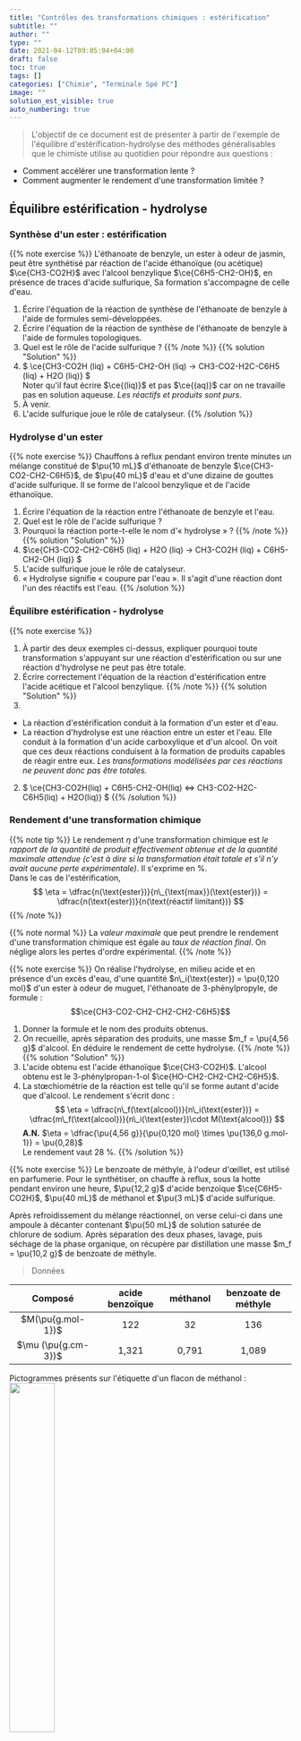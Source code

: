 ```yaml
---
title: "Contrôles des transformations chimiques : estérification"
subtitle: ""
author: ""
type: ""
date: 2021-04-12T09:05:04+04:00
draft: false
toc: true
tags: []
categories: ["Chimie", "Terminale Spé PC"]
image: ""
solution_est_visible: true
auto_numbering: true
---
```


> L'objectif de ce document est de présenter à partir de l'exemple de l'équilibre d'estérification-hydrolyse des méthodes généralisables que le chimiste utilise au quotidien pour répondre aux questions :

- Comment accélérer une transformation lente ?
- Comment augmenter le rendement d'une transformation limitée ?

## Équilibre estérification - hydrolyse

### Synthèse d'un ester : estérification

{{% note exercise %}}
L'éthanoate de benzyle, un ester à odeur de jasmin, peut être synthétisé par réaction de l'acide éthanoïque (ou acétique) $\ce{CH3-CO2H}$ avec l'alcool benzylique $\ce{C6H5-CH2-OH}$, en présence de traces d'acide sulfurique, Sa formation s'accompagne de celle d'eau.

1. Écrire l'équation de la réaction de synthèse de l'éthanoate de benzyle à l'aide de formules semi-développées.
2. Écrire l'équation de la réaction de synthèse de l'éthanoate de benzyle à l'aide de formules topologiques.
3. Quel est le rôle de l'acide sulfurique ?
{{% /note %}}
{{% solution "Solution" %}}
1. $ \ce{CH3-CO2H (liq) + C6H5-CH2-OH  (liq) -> CH3-CO2-H2C-C6H5 (liq) + H2O (liq)} $\
Noter qu'il faut écrire $\ce{(liq)}$ et pas $\ce{(aq)}$ car on ne travaille pas en solution aqueuse. *Les réactifs et produits sont purs*.
2. À venir.
3. L'acide sulfurique joue le rôle de catalyseur.
{{% /solution %}}

### Hydrolyse d'un ester

{{% note exercise %}}
Chauffons à reflux pendant environ trente minutes un mélange constitué de $\pu{10 mL}$ d'éthanoate de benzyle $\ce{CH3-CO2-CH2-C6H5}$, de $\pu{40 mL}$ d'eau et d'une dizaine de gouttes d'acide sulfurique. Il se forme de l'alcool benzylique et de l'acide éthanoïque.

1. Écrire l'équation de la réaction entre l'éthanoate de benzyle et l'eau.
2. Quel est le rôle de l'acide sulfurique ?
3. Pourquoi la réaction porte-t-elle le nom d'« hydrolyse » ?
{{% /note %}}
{{% solution "Solution" %}}
1. $\ce{CH3-CO2-CH2-C6H5  (liq) + H2O  (liq) -> CH3-CO2H  (liq) + C6H5-CH2-OH  (liq)} $
2. L'acide sulfurique joue le rôle de catalyseur.
3. « Hydrolyse signifie « coupure par l'eau ». Il s'agit d'une réaction dont l'un des réactifs est l'eau.
{{% /solution %}}

### Équilibre estérification - hydrolyse

{{% note exercise %}}

1. À partir des deux exemples ci-dessus, expliquer pourquoi toute transformation s'appuyant sur une réaction d'estérification ou sur une réaction d'hydrolyse ne peut pas être totale.
2. Écrire correctement l'équation de la réaction d'estérification entre l'acide acétique et l'alcool benzylique.
{{% /note %}}
{{% solution "Solution" %}}
1.

- La réaction d'estérification conduit à la formation d'un ester et d'eau.
- La réaction d'hydrolyse est une réaction entre un ester et l'eau. Elle conduit à la formation d'un acide carboxylique et d'un alcool.
On voit que ces deux réactions conduisent à la formation de produits capables de réagir entre eux. *Les transformations modélisées par ces réactions ne peuvent donc pas être totales.*

2. $ \ce{CH3-CO2H(liq) + C6H5-CH2-OH(liq) <=> CH3-CO2-H2C-C6H5(liq) + H2O(liq)} $
{{% /solution %}}

### Rendement d'une transformation chimique

{{% note tip %}}
Le rendement $\eta$ d'une transformation chimique est *le rapport de la quantité de produit effectivement obtenue et de la quantité maximale attendue (c'est à dire si la transformation était totale et s'il n'y avait aucune perte expérimentale)*. Il s'exprime en %.\
Dans le cas de l'estérification,
$$
    \eta = \dfrac{n(\text{ester})}{n\_{\text{max}}(\text{ester})} = \dfrac{n(\text{ester})}{n(\text{réactif limitant})}
$$
{{% /note %}}

{{% note normal %}}
La *valeur maximale* que peut prendre le rendement d'une transformation chimique est égale au *taux de réaction final*. On néglige alors les pertes d'ordre expérimental.
{{% /note %}}

{{% note exercise %}}
On réalise l'hydrolyse, en milieu acide et en présence d'un excès d'eau, d'une quantité $n\_i(\text{ester}) = \pu{0,120 mol}$ d'un ester à odeur de muguet, l'éthanoate de 3-phénylpropyle, de formule : $$\ce{CH3-CO2-CH2-CH2-CH2-C6H5}$$

1. Donner la formule et le nom des produits obtenus.
2. On recueille, après séparation des produits, une masse $m_f = \pu{4,56 g}$ d'alcool. En déduire le rendement de cette hydrolyse.
{{% /note %}}
{{% solution "Solution" %}}
1. L'acide obtenu est l'acide éthanoïque $\ce{CH3-CO2H}$. L'alcool obtenu est le 3-phénylpropan-1-ol $\ce{HO-CH2-CH2-CH2-C6H5}$.
2. La stœchiométrie de la réaction est telle qu'il se forme autant d'acide que d'alcool. Le rendement s'écrit donc :
$$
    \eta = \dfrac{n\_f(\text{alcool})}{n\_i(\text{ester})} = \dfrac{m\_f(\text{alcool})}{n\_i(\text{ester})\cdot M(\text{alcool})}
$$
**A.N.** $\eta = \dfrac{\pu{4,56 g}}{\pu{0,120 mol} \times \pu{136,0 g.mol-1}} = \pu{0,28}$\
Le rendement vaut 28 %.
{{% /solution %}}

{{% note exercise %}}
Le benzoate de méthyle, à l'odeur d'œillet, est utilisé en parfumerie. Pour le synthétiser, on chauffe à reflux, sous la hotte pendant environ une heure, $\pu{12,2 g}$ d'acide benzoïque $\ce{C6H5-CO2H}$, $\pu{40 mL}$ de méthanol et $\pu{3 mL}$ d'acide sulfurique.

Après refroidissement du mélange réactionnel, on verse celui-ci dans une ampoule à décanter contenant $\pu{50 mL}$ de solution saturée de chlorure de sodium. Après séparation des deux phases, lavage, puis séchage de la phase organique, on récupère par distillation une masse $m_f = \pu{10,2 g}$ de benzoate de méthyle.

> Données

| Composé | acide benzoïque | méthanol | benzoate de méthyle |
| :---: | :---: | :---: | :---: |
| $M(\pu{g.mol-1})$ | 122 | 32 | 136 |
| $\mu (\pu{g.cm-3})$ | 1,321 | 0,791 | 1,089 |

Pictogrammes présents sur l'étiquette d'un flacon de méthanol :
<img src="/terminales-pc/chap-16/chap-16-2/chap-16-2-1.png" alt="" width="40%" />

1. Écrire l'équation de cette estérification.
2. Pourquoi chauffe-t-on à reflux ?
3. Pourquoi effectue-t-on cette synthèse sous la hotte?
4. Déterminer le rendement de cette synthèse.
{{% /note %}}
{{% solution "Solution" %}}
1. Lacide benzoïque réagit avec le méthanol selon l'équation :
$$
    \ce{C6H5-CO2H + CH3-OH <=> C6H5-CO2-CH3 + H2O}
$$
2. En chauffant, on accélère la réaction. C'est à l'ébullition, température maximale que peut atteindre le mélange, que la vitesse de la réaction est la plus élevée.
Le condenseur à eau du montage à reflux refroidit les vapeurs qui s'élèvent et les condense. Le liquide alors obtenu retourne dans le ballon, ce qui permet d'éviter la perte de réactifs et de produits par évaporation.
3. Le méthanol est un liquide toxique dont il convient d'éviter de respirer les vapeurs ; d'où la nécessité d'effectuer cette synthèse sous la hotte. Inflammable, on devra le manipuler en l'absence de toute flamme.
4.

- La quantité d'acide utilisé pour cette synthèse est :
$$
    n\_i(\text{acide}) = \dfrac{m\_i (\text{acide})}{M(\text{acide})} = \dfrac{\pu{12,2 g}}{\pu{122,0 g.mol-1}} = \pu{0,100 mol}
$$
- La quantité d'alcool utilisé est :
$$
    n\_i(\text{alcool}) = \dfrac{m\_i (\text{alcool})}{M(\text{alcool})} = \dfrac{V\_i (\text{alcool}) \cdot \mu (\text{alcool})}{M(\text{alcool})}
$$
**A.N.** $n\_i(\text{alcool}) = \dfrac{\pu{40 mL} \times \pu{0,791 g.mL-1}}{ \pu{32 g.mol-1} } = \pu{0,99 mol}$
$$
    \eta = \dfrac{n\_f(\text{ester})}{n\_i(\text{acide})} = \dfrac{m\_f(\text{ester})}{n\_i(\text{acide})\cdot M(\text{ester})}
$$
**A.N.** $\eta = \dfrac{\pu{10,2 g}}{\pu{0,100 mol})\times M(\pu{136 g.mol-1})} = \pu{0,75}$.\
Le rendement vaut 75 %.
{{% /solution %}}

### Synthèse

{{% note tip %}}

- Un ester peut être obtenu par la réaction d'un acide $\ce{R-CO2-H}$ avec un alcool $\ce{R'-OH}$ suivant l'équation :
$$
    \ce{R-CO2-H (liq) + R'-OH (liq) <=> R-CO2-R' (liq) + H2O (liq)}
$$
Les ions H+ catalysent cette synthèse.

- L'eau hydrolyse l'ester $\ce{R-CO2-R'}$ pour donner l'acide carboxylique $\ce{R-CO2-H}$ et l'alcool $\ce{R'-OH}$ correspondants suivant l'équation :
$$
    \ce{R-CO2-R' (liq) + H2O (liq) <=> R-CO2-H (liq) + R'-OH (liq)}
$$
Les ions H+ catalysent cette synthèse.

- Les réactions d'estérification et d'hydrolyse sont *inverses l'une de l'autre et **ont lieu simultanément**.* *Elles se limitent l'une l'autre et conduisent à un état d'équilibre chimique*.\
Cet état est atteint lorsque *la vitesse de formation de l'ester par la réaction d'estérification est exactement égale à sa vitesse de disparition par hydrolyse*.

- *Toute transformation modélisée par une réaction d'estérification ou d'hydrolyse est **lente** et **limitée**.*

- L'équilibre d'estérification-hydrolyse est caractérisé par la constante d'équilibre $K$ telle que, pour l'équation écrite dans le send de l'estérification :
$$
    K = \dfrac{[\text{ester}]\\, [\text{eau}]}{[\text{acide}]\\, [\text{alcool}]}
$$
{{% /note %}}

{{% note warning %}}
**L'eau est un produit de la réaction d'estérification et non le solvant.** Sa concentration figure donc dans l'expression de $K$ ou dans celle du quotient de réaction $Q_r$.
{{% /note %}}

{{% note normal %}}
Le rendement d'estérification *dépend très peu de la nature de l'acide carboxylique utilisé*.\
Il *dépend par contre beaucoup de la classe de l'alcool utilisé*.\
Pour des **mélanges équimolaires** en acide carboxylique et en alcool :

- Le rendement est voisin de 67 % si l'alcool est primaire ;
- Le rendement est compris entre 56 % et 65 % si l'alcool est secondaire ;
- Le rendement est inférieur à 10 % si l'alcool est tertiaire.
{{% /note %}}

## Contrôle cinétique : comment modifier la vitesse de formation d'un produit

### Influence de la température

{{% note exercise %}}
À l'aide d'enceintes thermostatées, il est possible d'étudier l'influence de la température sur les réactions d'estérification ou d'hydrolyse d'esters, donc sur l'état d'équilibre.
On peut tracer $n\_{\text{acide}} (t)$ (ou $n\_{\text{alcool}} (t)$) et $n\_{\text{ester}} (t)$ (ou $n\_{\text{eau}} (t)$) pour diverses valeurs de la température (80 °C et 30 °C ci-dessous).

<img src="/terminales-pc/chap-16/chap-16-2/chap-16-2-2.png" alt="" width="50%" />

1. Le diagramme ci-dessus correspond-il au déroulement d'une estérification ou d'une hydrolyse ?
2. Que nous enseigne le graphe ci-dessus ?
3. Si on suppose le *mélange initial équimolaire*, quel est le rendement de la transformation modélisée par cette réaction, à 80 °C ?
{{% /note %}}
{{% solution "Solution" %}}
1. Il s'agit d'une estérification puisque la quantité d'acide diminue. Il s'agit donc d'un réactif.
2. Deux conclusions se dégagent de ce graphe :

- Une élévation de température permet d'atteindre plus rapidement l'état d'équilibre.
- La composition à l'équilibre de systèmes résultant de l'évolution de mélanges initiaux identiques est indépendante de la température.

3. Puisque le mélange initial était équimolaire, l'acide est limitant et $\eta = \pu{0,67}$.
{{% /solution %}}

{{% note tip %}}
Une élévation de température permet d'atteindre *plus rapidement l'état d'équilibre d'estérification-hydrolyse* mais ne modifie pas cet état d'équilibre.
{{% /note %}}

{{% note warning %}}
*La dernière partie de la conclusion précédente, n'est pas généralisable à tous les équilibres chimiques !* Ceux-ci doivent être **athermiques**, c'est à dire avoir **une constante d'équilibre indépendant de la température**.
{{% /note %}}

{{% note tip %}}

- Les réactions d'estérification et d'hydrolyse sont athermiques.
- Le chauffage n'a aucune influence sur l'état final de l'équilibre d'estérification-hydrolyse, donc sur le rendement.
{{% /note %}}

### Influence du catalyseur

{{% note exercise %}}
En réalisant les réactions d'estérification et d'hydrolyse en présence ou en absence d'ions hydronium $\ce{H^+}$, il est possible d'étudier le rôle du catalyseur sur la composition du mélange réactionnel.\
L'influence de la quantité de catalyseur utilisé peut aussi être étudiée.

- Que peut-on conclure ?
{{% /note %}}
{{% solution "Solution" %}}
Deux conclusions peuvent à nouveau se dégager de ces graphes :
- L'utilisation d'un catalyseur ne modifie pas l'état d'équilibre final, car il catalyse de la même façon les deux réactions inverses l'une de l'autre : l'estérification et l'hydrolyse.
- Le seul rôle du catalyseur est de permettre d'atteindre plus vite l'état d'équilibre. *L'état d'équilibre est d'autant plus vite atteint que la concentration du catalyseur est plus élevée*.
{{% /solution %}}

{{% note tip %}}
Un catalyseur ne modifie pas un état d'équilibre, car il catalyse de la même façon les deux réactions inverses l'une de l'autre.\
Il permet d'atteindre plus rapidement l'état d'équilibre.
{{% /note %}}

## Contrôle thermodynamique : comment améliorer le rendement d'une transformation chimique ?

### Loi modératrice

#### Les facteurs d'équilibre

On considère un système chimique constitué d'acide, d'alcool, d'ester et d'eau *à l'état d'équilibre*.\
Si on fait varier les concentrations des différents constituants du mélange, par exemple en rajoutant de l'eau. *L'expérience montre que le système évolue alors vers un nouvel état d'équilibre*.

{{% note tip %}}

- Pour un **système en phase liquide**, les paramètres pouvant faire évoluer l'état d'équilibre du système sont les **concentrations des différents constituants** et la **température**. On les appelle les **facteurs d'équilibre**.
- La **pression** est aussi un facteur d'équilibre, mais essentiellement en **phase gazeuse**.
{{% /note %}}

#### Évolution du système

Comment le système chimique réagit-il à une modification de l'un des facteurs d'équilibre ? La **loi de modération** permet de le prévoir qualitativement :

{{% note tip %}}
**L'évolution d'un système chimique a lieu dans le sens d'une modération des actions extérieures**. Cela signifie que **le système évolue de façon à compenser toute variation des facteurs d'équilibre**.
{{% /note %}}

### Influence de l'excès d'un des réactifs

{{% note exercise %}}

1. Écrire l'expression du quotient de réaction d'une réaction d'estérification alors que l'état d'équilibre de la transformation est atteint.
2. On ajoute alors de l'acide (ou de l'alcool) dans le système. Comment évolue le quotient de réaction ?
3. Appliquer le critère d'évolution et indiquer l'évolution du système.
4. La loi de modération est-elle appliquée ?
{{% /note %}}
{{% solution "Solution" %}}
1. Si le système est à l'équilibre :
$$
    K = Q\_{r,eq} = \dfrac{n\_{eq}(\text{ester})\\, n\_{eq}(\text{eau})}{n\_{eq}(\text{acide})\\, n\_{eq}(\text{alcool})}
$$
2. Si à ce système, on ajoute de l'alcool, le quotient de réaction diminue, $Q\_r < Q\_{r,eq}$.
3. Puisque $Q\_r < Q\_{r,eq}=K$, le critère d'évolution nous apprend que le système doit évoluer de façon à ce que la valeur du quotient de réaction augmente.\
Le système consomme les réactifs et évolue dans le sens direct.
4. La loi de modération est appliquée puisqu'en réponse à un ajout d'un réactif le système consomme les réactifs.
{{% /solution %}}

{{% note tip %}}

- Si, dans l'état initial d'une transformation modélisée par une réaction d'estérification, on utilise un excès d'acide ou d'alcool au lieu d'un mélange stœchiométrique --- équimolaire donc ici (On choisit en général le moins coûteux), la loi de modération indique que l'état final de la transformation est déplacé (par rapport à celui correspondant à un mélange stœchiométrique) dans le sens de la consommation du réactif en excès (donc de l'estérification).
- Le rendement étant calculé par rapport au réactif limitant, dont la quantité de matière ne varie pas, augmente donc puisque la quantité de matière d'ester produit est plus grande.
{{% /note %}}

### Influence de l'élimination de l'un des produits

{{% note normal %}}
À partir du critère d'évolution spontanée, on vient de voir que l'*utilisation d'un excès d'acide ou d'alcool augmente le taux d'avancement final de l'estérification et permet d'en améliorer le rendement*.\
On peut cependant aussi voir, en appliquant le même critère, que diminuer la quantité d'eau ou d'ester présents dans le système à l'équilibre conduit au même résultat.\
(On peut aussi considérer que l'eau et l'ester sont les réactifs de la réaction qui limite l'estérification, leur élimination ne peut que favoriser le rendement de cette dernière)
{{% /note %}}

## Exercices

{{% note exercise %}}
On chauffe à reflux un mélange constitué d'une mole d'acide butanoïque, d'une mole d'éthanol et de quatre gouttes d'acide sulfurique. Le volume initial $V = \pu{151 mL}$ est considéré comme constant durant l'expérience.\
Toutes les 10 minutes, on prélève un volume $V_a = \pu{2 mL}$ du mélange et on le plonge dans l'eau glacée. On dose alors tout l'acide restant par une solution de soude de concentration $C_b = \pu{2 mol·L-1}$ en présence de phénolphtaléine. On note $V_{b,E}$ le volume de soude versé à l'équivalence. Un premier dosage à $t =0$ donne $V_{b,0} = \pu{6,7 mL}$.

1. Écrire l'équation de la réaction et nommer l'ester formé.
2. Pourquoi le prélèvement est-il plongé dans de l'eau glacée ? Comment s'appelle cette opération ?
3. Écrire l'équation de la réaction support du titrage.
4. Exprimer, en fonction de $V$, $V_a$, $V_{b,0}$, $V_{b,E}$ et $C_b$ la quantité d'ester formé à l'instant $t$ du prélèvement.

Donnée
: pour $t = \pu{10 min}$, $V_b = \pu{3,4 mL}$.
{{% /note %}}
{{% solution "Solution" %}}

1. $\ce{CH3-CH2-CH2-CO2H (liq) + CH3-CH2-OH (liq) <=> CH3-CH2-CH2-CO2-CH2-CH3 (liq) + H2O} (liq)$\
L'ester se nomme le butanoate d'éthyle.
2. On plonge le prélèvement dans de l'eau glacée de façon à diminuer très fortement la vitesse de réaction ; on le « fige ». Cette opération se nomme une trempe.
3. $\ce{CH3-CH2-CH2-CO2H (aq) + OH^- (aq) -> CH3-CH2-CH2-CO2^- (aq) + H2O}$
4.

- **Étape 1.**\
Un tableau d'avancement pour **le titrage** du prélèvement, à la date $t$, nous apprend que $n\_{\text{acide}}(t) - x_E (t) = 0$ et $n\_{\text{base versée}}(t) - x_E (t) = 0$. Donc
$$n\_{\text{acide}}(t) = n\_{\text{base versée}}(t) = C_b \cdot V_{b,E} (t)$$
Comme $n\_{\text{acide}}(t) = n\_{\text{acide}}(0) - n\_{\text{acide}}(\text{qui a réagi à t})$,
$$n\_{\text{acide}}(0) - n\_{\text{acide}}(\text{qui a réagi à t}) = C_b \cdot V_{b,E} (t)$$
ou
$$n\_{\text{acide}}(\text{qui a réagi à t}) = n\_{\text{acide}}(0) - C_b \cdot V_{b,E} (t)$$
On peut déterminer $n\_{\text{acide}}(0)$ grâce au premier titrage (à la date $t=0$) :
$$n\_{\text{acide}}(0) = C_b \cdot V_{b,0}$$
Finalement
$$n\_{\text{acide}}(\text{qui a réagi à t}) = C_b \cdot V_{b,0} - C_b \cdot V_{b,E} (t) = C_b\\, \left( V_{b,0} - V_{b,E} (t) \right)$$
- **Étape 2**\
Un tableau d'avancement pour **l'estérification**, à la date $t$, nous apprend que
$$n\_{\text{ester}}(\text{qui s'est formé à t}) = n\_{\text{acide}}(\text{qui a réagi à t})$$

Finalement, pour le prélèvement,
$$n\_{\text{ester}}(\text{qui s'est formé à t}) = C_b\\, \left( V_{b,0} - V_{b,E} (t) \right)$$
Cette quantité de matière n'est cependant pas toute la quantité de matière formée puisque le prélèvement ne correspond qu'à la fraction $\dfrac{V_a}{V}$ du mélange.\
<strong>Pour tout le mélange</strong>,
$$n\_{\text{ester}}(\text{qui s'est formé à t}) = C_b\\, \left( V_{b,0} - V_{b,E} (t) \right) \\, \dfrac{V}{V_a}$$

**A.N.** $n\_{\text{ester}}(\text{qui s'est formé à t}) = \pu{2 mol·L-1} \times \left(\pu{6,7e-3 L} - \pu{3,4e-3 L} \right) \times \dfrac{\pu{151 mL}}{\pu{2 mL}} = \pu{0,50 mol}$
{{% /solution %}}

{{% note exercise %}}
On introduit dans un ballon $\pu{0,200 mol}$ d'acide éthanoïque, $\pu{0,500 mol}$ d'éthanol et 4 gouttes d'acide sulfurique concentré. On chauffe le mélange à reflux pendant une heure.\
Après refroidissement, on dose les acides présents par de la soude à $C_b = \pu{1,5 mol.L-1}$. À l'équivalence, $V_b = \pu{18,7 mL}$. Un dosage préalable montre que 4 gouttes d'acide sulfurique concentré sont neutralisées par $V'_b = \pu{2,7 mL}$ de solution de soude.

1. Quel est le nom de l'ester formé lors de cette expérience ?
2. Le mélange initial est-il stœchiométrique ?
3. Quel rendement est attendu pour un mélange stœchiométrique dans les conditions de l'expérience (information un peu plus haut dans ce document) ?
4. Établir la composition du mélange au bout d'une heure.
5. Calculer le rendement de cette estérification. Conclusion ?
{{% /note %}}
{{% solution "Solution" %}}
1. L'ester formé est l'éthanoate d'éthyle.
2. Le mélange n'est pas stœchiométrique puisque tous les coefficients sont égaux à un dans l'équation de la réaction et que les quantités initiales des réactifs ne sont pas égales.
3. L'alcool étant primaire, on attend un rendement voisin de 67 %.
4. Le raisonnement détaillé est semblable à celui de l'exercice précédent.\
L'acide sulfurique étant un catalyseur, il n'est pas consommé. Par conséquent, le volume de base ayant servi à neutraliser l'acide éthanoïque n'est que de $(V_b - V'_b)$. La quantité d'acide éthanoïque restant est donc, après réaction :
$$n\_{\text{acide}} = C_b \cdot (V_b - V'_b)$$

**A.N.** $n\_{\text{acide}} = \pu{1,5 mol.L-1} \times (\pu{18,7e-3 L} - \pu{2,7 mL}) = \pu{2,4e-2 mol}$.

L'avancement final de la réaction d'estérification a pour valeur :
$$x_f = n\_{\text{acide}}(\text{qui a réagi à t}) = n\_{\text{acide}}(0) - n\_{\text{acide}}$$

**A.N.** $x_f = \pu{0,200 mol} - \pu{0,024 mol} = \pu{0,176 mol}$.

L'état final a pour composition
<center>

| | acide | alcool | ester | eau |
| :---: | :---: | :---: | :---: | :---: |
| État initial | 0,200 | 0,500 | 0 | 0 |
| État final | 0,024 | 0,324 | 0,176 | 0,176 |

</center>

5. $$\eta = \dfrac{n(\text{ester})}{n_i(\text{acide})}$$

**A.N.** $\eta = \dfrac{\pu{0,176 mol}}{\pu{0,200 mol}} = \pu{0,88} > \pu{0,67}$\
Le rendement vaut donc 88 %. L'introduction de l'alcool en excès a bien amélioré le rendement de l'estérification.
{{% /solution %}}

{{% note exercise %}}

#### Analyse élémentaire d'un ester

Un composé organique de formule brute $\ce{C_nH_{2n}O2}$ contient 27,6 % d'oxygène en masse.

1. Montrer que la molécule correspondant à ce composé comporte 6 atomes de carbone. Calculer sa masse molaire $M$.

Ce composé est un ester naturel possédant une odeur agréable. On le note $E$. Par hydrolyse de $E$, on obtient deux corps désignés par $A$ et $B$.

2. Quelles sont les fonctions chimiques de ces deux corps ?
3. Parmi les termes suivants, indiquer ceux qui vous paraissent convenir pour caractériser une réaction d'hydrolyse : complète, athermique, totale, exothermique, limitée, aboutissant à un équilibre chimique.

#### Étude du composé $A$

4. Sa formule brute est $\ce{C2H4O2}$. Quelques gouttes de bleu de bromothymol additionnées de $A$ donnent une solution de couleur jaune. Quels sont la formule semi-développée et le nom du composé $A$ ?

#### Étude du composé $B$

5. Quelle est la formule brute de la molécule correspondant à $B$ ?

Pour préciser la structure de $B$, on effectue une oxydation ménagée qui conduit à la formation d'un composé $C$. Puis on soumet $C$ aux tests suivants :

- *Premier test :* une solution de $C$ additionnée de DNPH conduit à la formation d'un précipité de couleur jaune ;
- Deuxième test : une solution de $C$, additionnée de liqueur de Fehling et chauffée, ne provoque aucun changement de coloration de la liqueur.

6. Déduire de ces expériences la formule semi-développée et le nom la molécule correspondant au corps $B$. Justifier la réponse.

#### Données

- Le bleu de bromothymol est de couleur bleue pour des valeurs de pH supérieures à 7,6 et de couleur jaune pour des valeurs de pH inférieures à 6.
- La réaction de Fehling est une réaction chimique qui sert couramment à caractériser des aldéhydes par leur oxydation par des ions cuivre II.
- La 2,4-dinitrophénylhydrazine (ou 2,4-DNPH ou réactif de Brady) est utilisée comme test caractéristique du groupe carbonyle.

{{% /note %}}
